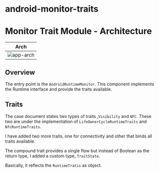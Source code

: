 # android-monitor-traits

# Monitor Trait Module - Architecture

|Arch|
|--|
|![app-arch](https://user-images.githubusercontent.com/121907/166393822-a0524c1a-12ab-4bee-bd94-8854a89be9ec.jpg)|


## Overview

The entry point is the `AndroidRuntimeMonitor`.
This component implements the Runtime interface and provide the traits available. 

## Traits 

The case document states two types of traits ,`Visibility` and `NFC`.
These two are under the implementation of `LifeOwnerCycleRuntimeTraits` and `NfcRuntimeTraits`.

I have added two more traits, one for connectivity and other that binds all traits available.

The compound trait provides a single flow but instead of Boolean as the return type, I added a custom type, `TraitState`.

Basically, it reflects the `RuntimeTratis` as object.



